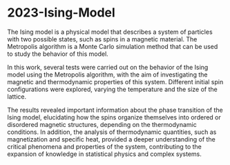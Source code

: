 # 2023-Ising-Model
The Ising model is a physical model that describes a system of particles with two possible states, such as spins in a magnetic material. The Metropolis algorithm is a Monte Carlo simulation method that can be used to study the behavior of this model.

In this work, several tests were carried out on the behavior of the Ising model using the Metropolis algorithm, with the aim of investigating the magnetic and thermodynamic properties of this system. Different initial spin configurations were explored, varying the temperature and the size of the lattice.

The results revealed important information about the phase transition of the Ising model, elucidating how the spins organize themselves into ordered or disordered magnetic structures, depending on the thermodynamic conditions. In addition, the analysis of thermodynamic quantities, such as magnetization and specific heat, provided a deeper understanding of the critical phenomena and properties of the system, contributing to the expansion of knowledge in statistical physics and complex systems.
